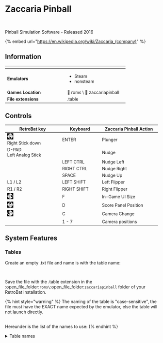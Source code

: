 # Zaccaria Pinball

<div align="left">

<figure><img src="https://raw.githubusercontent.com/fabricecaruso/es-theme-carbon/55ff14aa79c95ecc70133072e6ac19fed3555b56/art/logos/zaccariapinball.svg" alt=""><figcaption></figcaption></figure>

</div>

Pinball Simulation Software - Released 2016

{% embed url="https://en.wikipedia.org/wiki/Zaccaria_(company)" %}

## Information

<table data-header-hidden><thead><tr><th width="184"></th><th></th><th data-hidden></th></tr></thead><tbody><tr><td><strong>Emulators</strong></td><td><ul><li>Steam</li><li>nonsteam</li></ul></td><td></td></tr><tr><td><strong>Games Location</strong></td><td><span data-gb-custom-inline data-tag="emoji" data-code="1f4c2">📂</span> roms \ <span data-gb-custom-inline data-tag="emoji" data-code="1f4c2">📂</span> zaccariapinball</td><td></td></tr><tr><td><strong>File extensions</strong></td><td>.table</td><td></td></tr></tbody></table>

## Controls

<table><thead><tr><th width="215">RetroBat key</th><th width="140">Keyboard</th><th width="229">Zaccaria Pinball Action</th></tr></thead><tbody><tr><td><img src="../../../.gitbook/assets/image (25).png" alt="A"><br>Right Stick down</td><td>ENTER</td><td>Plunger</td></tr><tr><td>D-PAD<br>Left Analog Stick</td><td></td><td>Nudge</td></tr><tr><td></td><td>LEFT CTRL</td><td>Nudge Left</td></tr><tr><td></td><td>RIGHT CTRL</td><td>Nudge Right</td></tr><tr><td></td><td>SPACE</td><td>Nudge Up</td></tr><tr><td>L1 / L2</td><td>LEFT SHIFT</td><td>Left Flipper</td></tr><tr><td>R1 / R2</td><td>RIGHT SHIFT</td><td>Right Flipper</td></tr><tr><td><img src="../../../.gitbook/assets/image (11).png" alt="B"></td><td>F</td><td>In-Game UI Size</td></tr><tr><td><img src="../../../.gitbook/assets/image (45).png" alt="" data-size="original"></td><td>D</td><td>Score Panel Position</td></tr><tr><td><img src="../../../.gitbook/assets/image (43).png" alt="" data-size="line"></td><td>C</td><td>Camera Change</td></tr><tr><td></td><td>1 - 7</td><td>Camera positions</td></tr></tbody></table>

## System Features

### Tables

Create an empty .txt file and name is with the table name:

<div align="left">

<figure><img src="https://i.imgur.com/RwUbyf8.png" alt=""><figcaption></figcaption></figure>

</div>

Save the file with the .table extension in the :open\_file\_folder:`roms\`:open\_file\_folder:`zaccariapinball` folder of your RetroBat installation.&#x20;

{% hint style="warning" %}
The naming of the table is "case-sensitive", the file must have the EXACT name expected by the emulator, else the table will not launch directly.

\
Hereunder is the list of the names to use:
{% endhint %}

<details>

<summary>Table names</summary>

Aerobatics\
Aerobatics Retro\
Aliens\
Beast Master\
Blackbelt\
Blackbelt 2018\
Blackbelt Retro\
Caveman\
Cine Star\
Cine Star Deluxe\
Circus\
Circus 2017\
Circus Retro\
Clown\
Clown 2019\
Clown Retro\
Combat\
Combat 2017\
Combat Deluxe\
Combat Retro\
Devil Riders\
Devil Riders 2019\
Devil Riders Retro\
Earth Wind Fire\
Earth Wind Fire 2017\
Earth Wind Fire Retro\
Farfalla\
Farfalla 2017\
Farfalla Deluxe\
Farfalla Retro\
Fire Mountain\
Fire Mountain 2019\
Fire Mountain Retro\
Firefighter\
Future World\
Future World 2018\
Granada\
Hippie\
Hot Wheels\
Hot Wheels 2017\
Hot Wheels Retro\
House of Diamonds\
House of Diamonds 2017\
House of Diamonds Deluxe\
House of Diamonds Retro\
Locomotion\
Locomotion 2018\
Locomotion Retro\
Lucky Fruit\
Magic Castle\
Magic Castle 2017\
Magic Castle Retro\
Mexico '86\
Mexico '86 Retro\
Moon Flight\
Mystic Star\
Mystic Star Retro\
Nautilus\
Nautilus 2018\
Nautilus Retro\
Pinball Champ\
Pinball Champ '82\
Pinball Champ 2018\
Pinball Champ Retro\
Pool Champion\
Pool Champion 2018\
Pool Champion Deluxe\
POSTAL Redux SS\
POSTAL Redux Deluxe\
POSTAL Redux Remake\
POSTAL Redux Retro\
POSTAL 2 SS\
POSTAL 2 Deluxe\
POSTAL 2 Remake\
POSTAL 2 Retro\
Red Show\
Red Show Deluxe\
Robot\
Robot 2018\
Robot Deluxe\
Robot Retro\
Shooting The Rapids\
Shooting The Rapids 2016\
Shooting The Rapids Retro\
Soccer Kings\
Soccer Kings Retro\
Space Shuttle\
Space Shuttle 2016\
Space Shuttle Deluxe\
Space Shuttle Retro\
Speed King\
Spooky\
Spooky 2017\
Spooky Deluxe\
Spooky Retro\
Star God\
Star God 2019\
Star God Retro\
Star's Phoenix\
Star's Phoenix 2018\
Strike\
Strike Deluxe\
Supersonic\
Supersonic Retro\
The Mummy\
Time Machine\
Time Machine 2019\
Time Machine Retro\
Top Hand\
Tropical\
Tropical 2019\
Universe\
Universe Deluxe\
Universe Retro\
Voyager\
Winter Sports\
Winter Sports 2018\
Wizard\
Wood's Queen\
Wood's Queen 2019\
Zankor\
Zankor Deluxe\
Zankor 2017\
Zankor Retro\
Zombie\
Zombie Invasion

</details>

&#x20;

